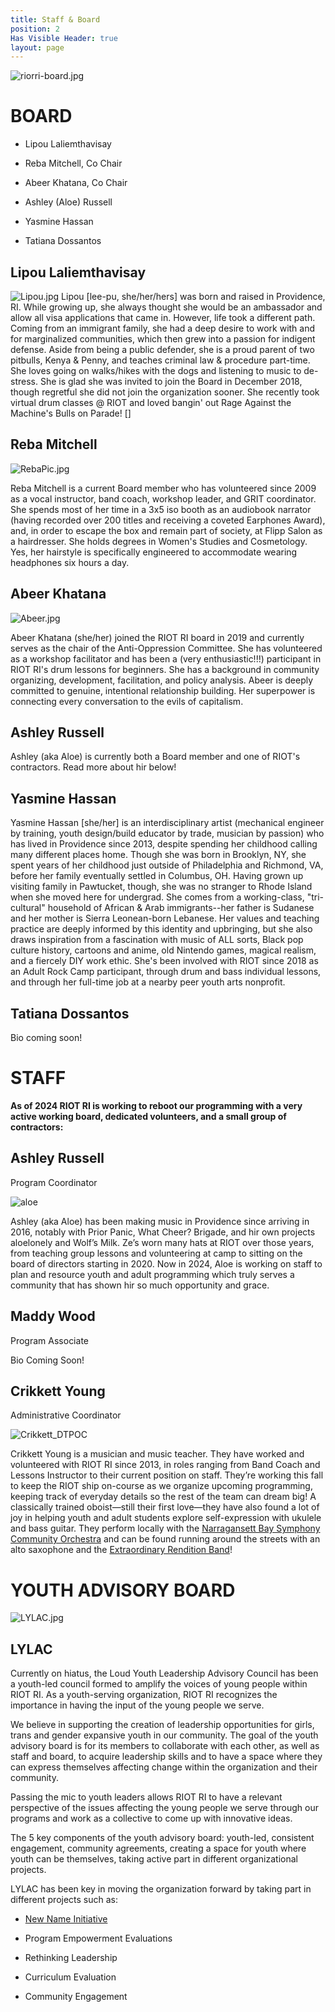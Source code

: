 ```yaml
---
title: Staff & Board
position: 2
Has Visible Header: true
layout: page
---
```


![riorri-board.jpg](/uploads/riorri-board.jpg)

# BOARD

* Lipou Laliemthavisay

* Reba Mitchell, Co Chair

* Abeer Khatana, Co Chair

* Ashley (Aloe) Russell

* Yasmine Hassan

* Tatiana Dossantos

## Lipou Laliemthavisay

![Lipou.jpg](/uploads/Lipou.jpg)
Lipou \[lee-pu, she/her/hers\] was born and raised in Providence, RI. While growing up, she always thought she would be an ambassador and allow all visa applications that came in. However, life took a different path. Coming from an immigrant family, she had a deep desire to work with and for marginalized communities, which then grew into a passion for indigent defense. Aside from being a public defender, she is a proud parent of two pitbulls, Kenya & Penny, and teaches criminal law & procedure part-time. She loves going on walks/hikes with the dogs and listening to music to de-stress. She is glad she was invited to join the Board in December 2018, though regretful she did not join the organization sooner. She recently took virtual drum classes @ RIOT and loved bangin' out Rage Against the Machine's Bulls on Parade!
[]


## Reba Mitchell

![RebaPic.jpg](/uploads/RebaPic.jpg)

Reba Mitchell is a current Board member who has volunteered since 2009 as a vocal instructor, band coach, workshop leader, and GRIT coordinator. She spends most of her time in a 3x5 iso booth as an audiobook narrator (having recorded over 200 titles and receiving a coveted Earphones Award), and, in order to escape the box and remain part of society, at Flipp Salon as a hairdresser. She holds degrees in Women's Studies and Cosmetology. Yes, her hairstyle is specifically engineered to accommodate wearing headphones six hours a day.

## Abeer Khatana

![Abeer.jpg](/uploads/Abeer.jpg)

Abeer Khatana (she/her) joined the RIOT RI board in 2019 and currently serves as the chair of the Anti-Oppression Committee. She has volunteered as a workshop facilitator and has been a (very enthusiastic!!!) participant in RIOT RI's drum lessons for beginners. She has a background in community organizing, development, facilitation, and policy analysis. Abeer is deeply committed to genuine, intentional relationship building. Her superpower is connecting every conversation to the evils of capitalism.

## Ashley Russell

Ashley (aka Aloe) is currently both a Board member and one of RIOT's contractors. Read more about hir below!

## Yasmine Hassan

Yasmine Hassan \[she/her\] is an interdisciplinary artist (mechanical engineer by training, youth design/build educator by trade, musician by passion) who has lived in Providence since 2013, despite spending her childhood calling many different places home. Though she was born in Brooklyn, NY, she spent years of her childhood just outside of Philadelphia and Richmond, VA, before her family eventually settled in Columbus, OH. Having grown up visiting family in Pawtucket, though, she was no stranger to Rhode Island when she moved here for undergrad. She comes from a working-class, "tri-cultural" household of African & Arab immigrants--her father is Sudanese and her mother is Sierra Leonean-born Lebanese. Her values and teaching practice are deeply informed by this identity and upbringing, but she also draws inspiration from a fascination with music of ALL sorts, Black pop culture history, cartoons and anime, old Nintendo games, magical realism, and a fiercely DIY work ethic. She's been involved with RIOT since 2018 as an Adult Rock Camp participant, through drum and bass individual lessons, and through her full-time job at a nearby peer youth arts nonprofit.

## Tatiana Dossantos

Bio coming soon!

# STAFF

**As of 2024 RIOT RI is working to reboot our programming with a very active working board, dedicated volunteers, and a small group of contractors:**

## Ashley Russell

Program Coordinator

![aloe](/uploads/aloe.jpeg)

Ashley (aka Aloe) has been making music in Providence since arriving in 2016, notably with Prior Panic, What Cheer? Brigade, and hir own projects aloelonely and Wolf’s Milk. Ze’s worn many hats at RIOT over those years, from teaching group lessons and volunteering at camp to sitting on the board of directors starting in 2020. Now in 2024, Aloe is working on staff to plan and resource youth and adult programming which truly serves a community that has shown hir so much opportunity and grace.

## Maddy Wood

Program Associate

Bio Coming Soon!

## Crikkett Young

Administrative Coordinator

![Crikkett_DTPOC](/uploads/Crikkett_DTPOC.jpeg)

Crikkett Young is a musician and music teacher. They have worked and volunteered with RIOT RI since 2013, in roles ranging from Band Coach and Lessons Instructor to their current position on staff. They’re working this fall to keep the RIOT ship on-course as we organize upcoming programming, keeping track of everyday details so the rest of the team can dream big! A classically trained oboist—still their first love—they have also found a lot of joy in helping youth and adult students explore self-expression with ukulele and bass guitar. They perform locally with the [Narragansett Bay Symphony Community Orchestra](https://nabsco.org/) and can be found running around the streets with an alto saxophone and the [Extraordinary Rendition Band](https://www.extraordinaryrenditionband.com/)!

# YOUTH ADVISORY BOARD

![LYLAC.jpg](/uploads/LYLAC.jpg)

## LYLAC

Currently on hiatus, the Loud Youth Leadership Advisory Council has been a youth-led council formed to amplify the voices of young people within RIOT RI. As a youth-serving organization, RIOT RI recognizes the importance in having the input of the young people we serve.

We believe in supporting the creation of leadership opportunities for girls, trans and gender expansive youth in our community. The goal of the youth advisory board is for its members to collaborate with each other, as well as staff and board, to acquire leadership skills and to have a space where they can express themselves affecting change within the organization and their community.

Passing the mic to youth leaders allows RIOT RI to have a relevant perspective of the issues affecting the young people we serve through our programs and work as a collective to come up with innovative ideas.

The 5 key components of the youth advisory board: youth-led,  consistent engagement, community agreements, creating a space for youth where youth can be themselves, taking active part in different organizational projects.

LYLAC has been key in moving the organization forward by taking part in different projects such as:

* [New Name Initiative](/about/#name-change)

* Program Empowerment Evaluations

* Rethinking Leadership

* Curriculum Evaluation

* Community Engagement